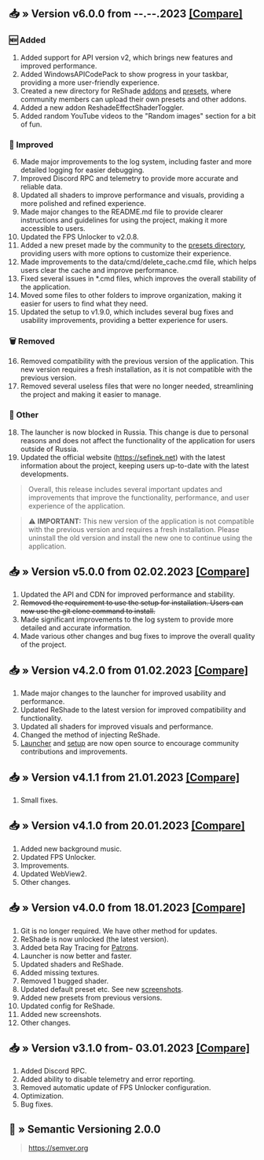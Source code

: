 ## 📥 » Version v6.0.0 from --.--.2023 [[Compare]](https://github.com/sefinek24/Genshin-Impact-ReShade/compare/v5.0.0...v6.0.0)

### 🆕 Added
1. Added support for API version v2, which brings new features and improved performance.
2. Added WindowsAPICodePack to show progress in your taskbar, providing a more user-friendly experience.
3. Created a new directory for ReShade [addons](data/reshade/addons) and [presets](data/presets/Made%20by%20community), where community members can upload their own presets and other addons.
4. Added a new addon ReshadeEffectShaderToggler.
5. Added random YouTube videos to the "Random images" section for a bit of fun.

### 🔑 Improved
6. Made major improvements to the log system, including faster and more detailed logging for easier debugging.
7. Improved Discord RPC and telemetry to provide more accurate and reliable data.
8. Updated all shaders to improve performance and visuals, providing a more polished and refined experience.
9. Made major changes to the README.md file to provide clearer instructions and guidelines for using the project, making it more accessible to users.
10. Updated the FPS Unlocker to v2.0.8.
11. Added a new preset made by the community to the [presets directory](data/presets/Made%20by%20community), providing users with more options to customize their experience.
12. Made improvements to the data/cmd/delete_cache.cmd file, which helps users clear the cache and improve performance.
13. Fixed several issues in *.cmd files, which improves the overall stability of the application.
14. Moved some files to other folders to improve organization, making it easier for users to find what they need.
15. Updated the setup to v1.9.0, which includes several bug fixes and usability improvements, providing a better experience for users.

### 🗑️ Removed
16. Removed compatibility with the previous version of the application. This new version requires a fresh installation, as it is not compatible with the previous version.
17. Removed several useless files that were no longer needed, streamlining the project and making it easier to manage.

### 🌠 Other
18. The launcher is now blocked in Russia. This change is due to personal reasons and does not affect the functionality of the application for users outside of Russia.
19. Updated the official website (https://sefinek.net) with the latest information about the project, keeping users up-to-date with the latest developments.

> Overall, this release includes several important updates and improvements that improve the functionality, performance, and user experience of the application.

> ⚠️ **IMPORTANT:** This new version of the application is not compatible with the previous version and requires a fresh installation. Please uninstall the old version and install the new one to continue using the application.

## 📥 » Version v5.0.0 from 02.02.2023 [[Compare]](https://github.com/sefinek24/Genshin-Impact-ReShade/compare/v4.2.0...v5.0.0)
1. Updated the API and CDN for improved performance and stability.
2. ~~Removed the requirement to use the setup for installation. Users can now use the git clone command to install.~~
3. Made significant improvements to the log system to provide more detailed and accurate information.
4. Made various other changes and bug fixes to improve the overall quality of the project.

## 📥 » Version v4.2.0 from 01.02.2023 [[Compare]](https://github.com/sefinek24/Genshin-Impact-ReShade/compare/v4.1.1...v4.2.0)
1. Made major changes to the launcher for improved usability and performance.
2. Updated ReShade to the latest version for improved compatibility and functionality.
3. Updated all shaders for improved visuals and performance.
4. Changed the method of injecting ReShade.
5. [Launcher](https://github.com/sefinek24/genshin-mod-launcher) and [setup](https://github.com/sefinek24/genshin-mod-setup) are now open source to encourage community contributions and improvements.

## 📥 » Version v4.1.1 from 21.01.2023 [[Compare]](https://github.com/sefinek24/Genshin-Impact-ReShade/compare/v4.1.0...v4.1.1)
1. Small fixes.

## 📥 » Version v4.1.0 from 20.01.2023 [[Compare]](https://github.com/sefinek24/Genshin-Impact-ReShade/compare/v4.0.0...v4.1.0)
1. Added new background music.
2. Updated FPS Unlocker.
3. Improvements.
4. Updated WebView2.
5. Other changes.

## 📥 » Version v4.0.0 from 18.01.2023 [[Compare]](https://github.com/sefinek24/Genshin-Impact-ReShade/compare/v3.1.0...v4.0.0)
1. Git is no longer required. We have other method for updates.
2. ReShade is now unlocked (the latest version).
3. Added beta Ray Tracing for [Patrons](https://www.patreon.com/sefinek).
4. Launcher is now better and faster.
5. Updated shaders and ReShade.
6. Added missing textures.
7. Removed 1 bugged shader.
8. Updated default preset etc. See new [screenshots](https://sefinek.net/genshin-impact-reshade/gallery/v4.0.0).
9. Added new presets from previous versions.
10. Updated config for ReShade.
11. Added new screenshots.
12. Other changes.

## 📥 » Version v3.1.0 from- 03.01.2023 [[Compare]](https://github.com/sefinek24/Genshin-Impact-ReShade/compare/v3.0.1...v3.1.0)
1. Added Discord RPC.
2. Added ability to disable telemetry and error reporting.
3. Removed automatic update of FPS Unlocker configuration.
4. Optimization.
5. Bug fixes.

## 📝 » Semantic Versioning 2.0.0
> https://semver.org